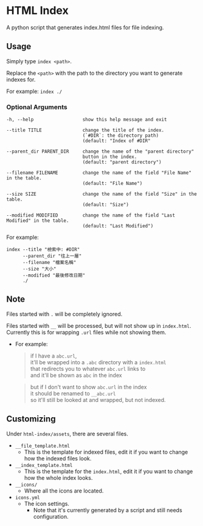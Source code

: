 # HTML Index
A python script that generates index.html files for file indexing.

## Usage
Simply type `index <path>`.

Replace the `<path>` with the path to the directory you want to generate indexes for.

For example: `index ./`

### Optional Arguments
```
-h, --help                  show this help message and exit

--title TITLE               change the title of the index.
                            (`#DIR`: the directory path)
                            (default: "Index of #DIR"

--parent_dir PARENT_DIR     change the name of the "parent directory"
                            button in the index.
                            (default: "parent directory")

--filename FILENAME         change the name of the field "File Name" in the table.
                            (default: "File Name")

--size SIZE                 change the name of the field "Size" in the table.
                            (default: "Size")

--modified MODIFIED         change the name of the field "Last Modified" in the table.
                            (default: "Last Modified")
```
For example:
```
index --title "檢索中: #DIR"
      --parent_dir "往上一層"
      --filename "檔案名稱"
      --size "大小"
      --modified "最後修改日期"
      ./
```

## Note
Files started with `.` will be completely ignored.

Files started with `__` will be processed, but will not show up in `index.html`. \
Currently this is for wrapping `.url` files while not showing them.
- For example:
    > if I have a `abc.url`, \
it'll be wrapped into a `.abc` directory with a `index.html` \
that redirects you to whatever `abc.url` links to \
and it'll be shown as `abc` in the index

    > but if I don't want to show `abc.url` in the index \
it should be renamed to `__abc.url` \
so it'll still be looked at and wrapped, but not indexed.


## Customizing
Under `html-index/assets`, there are several files.
* `__file_template.html`
    * This is the template for indexed files, edit it if you want to change how the indexed files look.
* `__index_template.html`
    * This is the template for the `index.html`, edit it if you want to change how the whole index looks.
* `__icons/`
    * Where all the icons are located.
* `icons.yml`
    * The icon settings.
        * Note that it's currently generated by a script and still needs configuration.